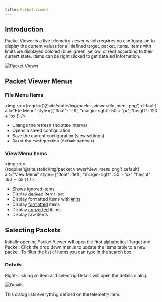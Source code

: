 ```yaml
---
title: Packet Viewer
---
```


## Introduction

Packet Viewer is a live telemetry viewer which requires no configuration to display the current values for all defined target, packet, items. Items with limits are displayed colored (blue, green, yellow, or red) according to their current state. Items can be right clicked to get detailed information.

![Packet Viewer](/img/packet_viewer/packet_viewer.png)

## Packet Viewer Menus

### File Menu Items

<!-- Image sized to match up with bullets -->

<img src={require('@site/static/img/packet_viewer/file_menu.png').default}
alt="File Menu"
style={{"float": 'left', "margin-right": 50 + 'px', "height": 120 + 'px'}} />

- Change the refresh and stale interval
- Opens a saved configuration
- Save the current configuration (view settings)
- Reset the configuration (default settings)

### View Menu Items

<!-- Image sized to match up with bullets -->

<img src={require('@site/static/img/packet_viewer/view_menu.png').default}
alt="View Menu"
style={{"float": 'left', "margin-right": 50 + 'px', "height": 180 + 'px'}} />

- Shows [ignored items](../configuration/target.md#ignore_item)
- Display [derived](../configuration/telemetry.md#derived-items) items last
- Display formatted items with [units](../configuration/telemetry#units)
- Display [formatted](../configuration/telemetry#format_string) items
- Display [converted](../configuration/telemetry#read_conversion) items
- Display raw items

## Selecting Packets

Initially opening Packet Viewer will open the first alphabetical Target and Packet. Click the drop down menus to update the Items table to a new packet. To filter the list of items you can type in the search box.

### Details

Right-clicking an item and selecting Details will open the details dialog.

![Details](/img/packet_viewer/temp1_details.png)

This dialog lists everything defined on the telemetry item.
